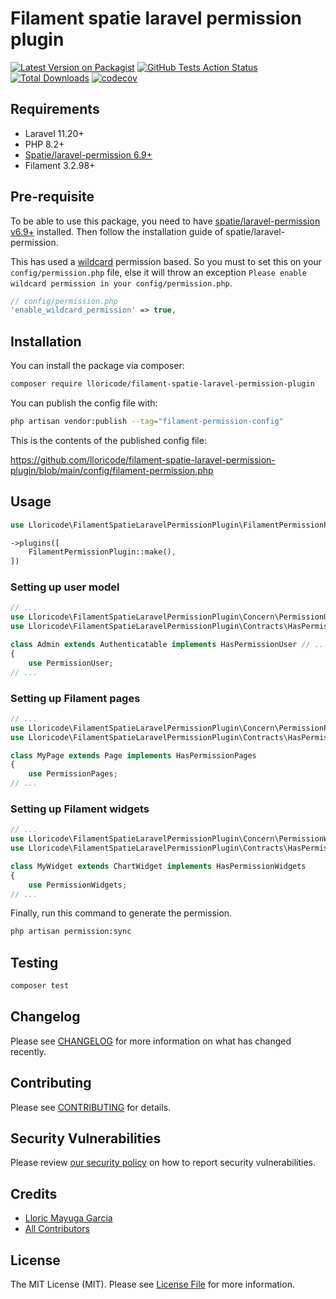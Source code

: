 # Filament spatie laravel permission plugin

[![Latest Version on Packagist](https://img.shields.io/packagist/v/lloricode/filament-spatie-laravel-permission-plugin.svg?style=flat-square)](https://packagist.org/packages/lloricode/filament-spatie-laravel-permission-plugin)
[![GitHub Tests Action Status](https://img.shields.io/github/actions/workflow/status/lloricode/filament-spatie-laravel-permission-plugin/run-tests.yml?branch=main&label=tests&style=flat-square)](https://github.com/lloricode/filament-spatie-laravel-permission-plugin/actions?query=workflow%3Arun-tests+branch%3Amain)
[![Total Downloads](https://img.shields.io/packagist/dt/lloricode/filament-spatie-laravel-permission-plugin.svg?style=flat-square)](https://packagist.org/packages/lloricode/filament-spatie-laravel-permission-plugin)
[![codecov](https://codecov.io/gh/lloricode/filament-spatie-laravel-permission-plugin/graph/badge.svg?token=Z0BXJ4LVL3)](https://codecov.io/gh/lloricode/filament-spatie-laravel-permission-plugin)

## Requirements
- Laravel 11.20+
- PHP 8.2+
- [Spatie/laravel-permission 6.9+](https://github.com/spatie/laravel-permission/tree/6.9.0)
- Filament 3.2.98+

## Pre-requisite

To be able to use this package, you need to have [spatie/laravel-permission v6.9+](https://github.com/spatie/laravel-permission/tree/6.9.0) installed.
Then follow the installation guide of spatie/laravel-permission.

This has used a [wildcard](https://spatie.be/docs/laravel-permission/v6/basic-usage/wildcard-permissions) permission based.
So you must to set this on your `config/permission.php` file, else it will throw an exception `Please enable wildcard permission in your config/permission.php`.

```php
// config/permission.php
'enable_wildcard_permission' => true,
```

## Installation

You can install the package via composer:

```bash
composer require lloricode/filament-spatie-laravel-permission-plugin
```


You can publish the config file with:

```bash
php artisan vendor:publish --tag="filament-permission-config"
```

This is the contents of the published config file:

https://github.com/lloricode/filament-spatie-laravel-permission-plugin/blob/main/config/filament-permission.php

## Usage

```php
use Lloricode\FilamentSpatieLaravelPermissionPlugin\FilamentPermissionPlugin;

->plugins([
    FilamentPermissionPlugin::make(),
])
```

### Setting up user model

```php
// ...
use Lloricode\FilamentSpatieLaravelPermissionPlugin\Concern\PermissionUser;
use Lloricode\FilamentSpatieLaravelPermissionPlugin\Contracts\HasPermissionUser;

class Admin extends Authenticatable implements HasPermissionUser // ...
{
    use PermissionUser;
// ...
```

### Setting up Filament pages

```php
// ...
use Lloricode\FilamentSpatieLaravelPermissionPlugin\Concern\PermissionPages;
use Lloricode\FilamentSpatieLaravelPermissionPlugin\Contracts\HasPermissionPages;

class MyPage extends Page implements HasPermissionPages
{
    use PermissionPages;
// ...
```

### Setting up Filament widgets

```php
// ...
use Lloricode\FilamentSpatieLaravelPermissionPlugin\Concern\PermissionWidgets;
use Lloricode\FilamentSpatieLaravelPermissionPlugin\Contracts\HasPermissionWidgets;

class MyWidget extends ChartWidget implements HasPermissionWidgets
{
    use PermissionWidgets;
// ...
```
Finally, run this command to generate the permission.

```bash
php artisan permission:sync
```

## Testing

```bash
composer test
```

## Changelog

Please see [CHANGELOG](CHANGELOG.md) for more information on what has changed recently.

## Contributing

Please see [CONTRIBUTING](.github/CONTRIBUTING.md) for details.

## Security Vulnerabilities

Please review [our security policy](../../security/policy) on how to report security vulnerabilities.

## Credits

- [Lloric Mayuga Garcia](https://github.com/lloricode)
- [All Contributors](../../contributors)

## License

The MIT License (MIT). Please see [License File](LICENSE.md) for more information.
